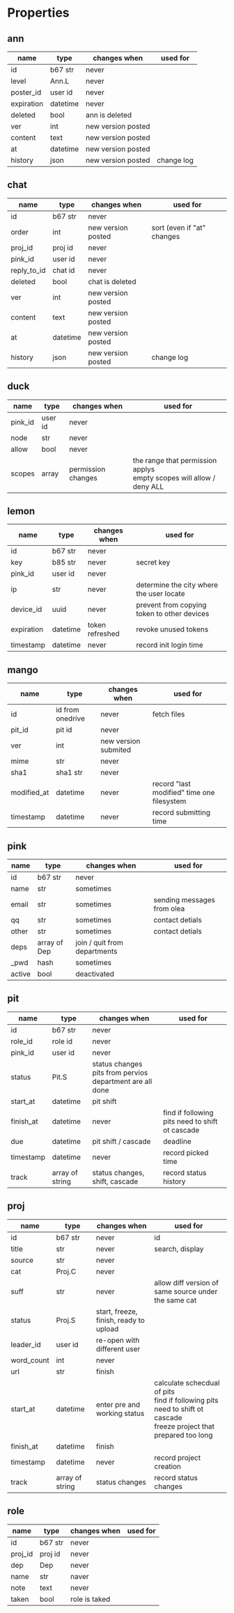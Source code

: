 # Properties

## ann

| name       | type     | changes when       | used for   |
| ---------- | -------- | ------------------ | ---------- |
| id         | b67 str  | never              |            |
| level      | Ann.L    | never              |            |
| poster_id  | user id  | never              |            |
| expiration | datetime | never              |            |
| deleted    | bool     | ann is deleted     |            |
| ver        | int      | new version posted |            |
| content    | text     | new version posted |            |
| at         | datetime | new version posted |            |
| history    | json     | new version posted | change log |

## chat

| name        | type     | changes when       | used for                   |
| ----------- | -------- | ------------------ | -------------------------- |
| id          | b67 str  | never              |                            |
| order       | int      | new version posted | sort (even if "at" changes |
| proj_id     | proj id  | never              |                            |
| pink_id     | user id  | never              |                            |
| reply_to_id | chat id  | never              |                            |
| deleted     | bool     | chat is deleted    |                            |
| ver         | int      | new version posted |                            |
| content     | text     | new version posted |                            |
| at          | datetime | new version posted |                            |
| history     | json     | new version posted | change log                 |

## duck

| name    | type    | changes when       | used for                                                               |
| ------- | ------- | ------------------ | ---------------------------------------------------------------------- |
| pink_id | user id | never              |                                                                        |
| node    | str     | never              |                                                                        |
| allow   | bool    | never              |                                                                        |
| scopes  | array   | permission changes | the range that permission applys<br>empty scopes will allow / deny ALL |

## lemon

| name       | type     | changes when    | used for                                    |
| ---------- | -------- | --------------- | ------------------------------------------- |
| id         | b67 str  | never           |                                             |
| key        | b85 str  | never           | secret key                                  |
| pink_id    | user id  | never           |                                             |
| ip         | str      | never           | determine the city where the user locate    |
| device_id  | uuid     | never           | prevent from copying token to other devices |
| expiration | datetime | token refreshed | revoke unused tokens                        |
| timestamp  | datetime | never           | record init login time                      |

## mango

| name        | type             | changes when         | used for                                   |
| ----------- | ---------------- | -------------------- | ------------------------------------------ |
| id          | id from onedrive | never                | fetch files                                |
| pit_id      | pit id           | never                |                                            |
| ver         | int              | new version submited |                                            |
| mime        | str              | never                |                                            |
| sha1        | sha1 str         | never                |                                            |
| modified_at | datetime         | never                | record "last modified" time one filesystem |
| timestamp   | datetime         | never                | record submitting time                     |

## pink

| name   | type         | changes when                 | used for                   |
| ------ | ------------ | ---------------------------- | -------------------------- |
| id     | b67 str      | never                        |                            |
| name   | str          | sometimes                    |                            |
| email  | str          | sometimes                    | sending messages from olea |
| qq     | str          | sometimes                    | contact detials            |
| other  | str          | sometimes                    | contact detials            |
| deps   | array of Dep | join / quit from departments |                            |
| \_pwd  | hash         | sometimes                    |                            |
| active | bool         | deactivated                  |                            |

## pit

| name      | type            | changes when                                                | used for                                        |
| --------- | --------------- | ----------------------------------------------------------- | ----------------------------------------------- |
| id        | b67 str         | never                                                       |                                                 |
| role_id   | role id         | never                                                       |                                                 |
| pink_id   | user id         | never                                                       |                                                 |
| status    | Pit.S           | status changes<br>pits from pervios department are all done |                                                 |
| start_at  | datetime        | pit shift                                                   |                                                 |
| finish_at | datetime        | never                                                       | find if following pits need to shift ot cascade |
| due       | datetime        | pit shift / cascade                                         | deadline                                        |
| timestamp | datetime        | never                                                       | record picked time                              |
| track     | array of string | status changes, shift, cascade                              | record status history                           |

## proj

| name       | type            | changes when                           | used for                                                                                                                |
| ---------- | --------------- | -------------------------------------- | ----------------------------------------------------------------------------------------------------------------------- |
| id         | b67 str         | never                                  | id                                                                                                                      |
| title      | str             | never                                  | search, display                                                                                                         |
| source     | str             | never                                  |                                                                                                                         |
| cat        | Proj.C          | never                                  |                                                                                                                         |
| suff       | str             | never                                  | allow diff version of same source under the same cat                                                                    |
| status     | Proj.S          | start, freeze, finish, ready to upload |                                                                                                                         |
| leader_id  | user id         | re-open with different user            |                                                                                                                         |
| word_count | int             | never                                  |                                                                                                                         |
| url        | str             | finish                                 |                                                                                                                         |
| start_at   | datetime        | enter pre and working status           | calculate schecdual of pits<br>find if following pits need to shift ot cascade<br>freeze project that prepared too long |
| finish_at  | datetime        | finish                                 |                                                                                                                         |
| timestamp  | datetime        | never                                  | record project creation                                                                                                 |
| track      | array of string | status changes                         | record status changes                                                                                                   |

## role

| name    | type    | changes when  | used for |
| ------- | ------- | ------------- | -------- |
| id      | b67 str | never         |          |
| proj_id | proj id | never         |          |
| dep     | Dep     | never         |          |
| name    | str     | naver         |          |
| note    | text    | never         |          |
| taken   | bool    | role is taked |          |
